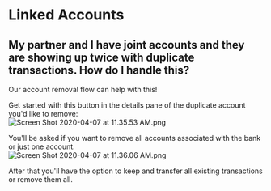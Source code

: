 # Linked Accounts

## My partner and I have joint accounts and they are showing up twice with duplicate transactions. How do I handle this?

Our account removal flow can help with this!

Get started with this button in the details pane of the duplicate account you'd like to remove:  
![Screen Shot 2020-04-07 at 11.35.53 AM.png](https://mail.google.com/mail/u/1?ui=2&ik=4a7e25a61b&attid=0.2&permmsgid=msg-a:r-4705223172516627263&th=171726974f524ccf&view=fimg&sz=s0-l75-ft&attbid=ANGjdJ-58KUz0Ozd3vYplIZKx7MT8kOfzMNOV-TH1D5SCCs-ZJ6l_VhepFxSc_yGn7kPHtSu-hUsGYaqtryrw7cG6wV_gcT7_RWX5mWthKINvT0db4XrDBHej2E0WLw&disp=emb&realattid=ii_k8pcqld41)  
  
You'll be asked if you want to remove all accounts associated with the bank or just one account.  
![Screen Shot 2020-04-07 at 11.36.06 AM.png](https://mail.google.com/mail/u/1?ui=2&ik=4a7e25a61b&attid=0.1&permmsgid=msg-a:r-4705223172516627263&th=171726974f524ccf&view=fimg&sz=s0-l75-ft&attbid=ANGjdJ96yUB-UrFm2D_OwXiS0JUG0rqoTsyjDMeKzpLV-0ZEnSy0wF358OhLFm8VpavOp1_I2i4SRX3HTvloFR_0hEVtgJrHeMU53xYVTwZubwoEy59G7k6uahgofms&disp=emb&realattid=ii_k8pcq4j90)  
  
After that you'll have the option to keep and transfer all existing transactions or remove them all.


